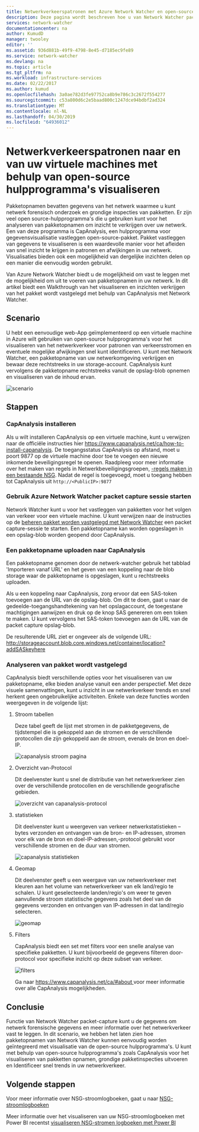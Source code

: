 ```yaml
---
title: Netwerkverkeerspatronen met Azure Network Watcher en open-sourcehulpprogramma's visualiseren | Microsoft Docs
description: Deze pagina wordt beschreven hoe u van Network Watcher packet-capture met Capanalysis voor het visualiseren van patronen in het netwerkverkeer naar en van uw virtuele machines.
services: network-watcher
documentationcenter: na
author: KumudD
manager: twooley
editor: ''
ms.assetid: 936d881b-49f9-4798-8e45-d7185ec9fe89
ms.service: network-watcher
ms.devlang: na
ms.topic: article
ms.tgt_pltfrm: na
ms.workload: infrastructure-services
ms.date: 02/22/2017
ms.author: kumud
ms.openlocfilehash: 3a0ae782d3fe97752ca8b9e786c3c2672f554277
ms.sourcegitcommit: c53a800d6c2e5baad800c1247dce94bdbf2ad324
ms.translationtype: MT
ms.contentlocale: nl-NL
ms.lasthandoff: 04/30/2019
ms.locfileid: "64936012"
---
```

# <a name="visualize-network-traffic-patterns-to-and-from-your-vms-using-open-source-tools"></a>Netwerkverkeerspatronen naar en van uw virtuele machines met behulp van open-source hulpprogramma's visualiseren

Pakketopnamen bevatten gegevens van het netwerk waarmee u kunt netwerk forensisch onderzoek en grondige inspecties van pakketten. Er zijn veel open source-hulpprogramma's die u gebruiken kunt voor het analyseren van pakketopnamen om inzicht te verkrijgen over uw netwerk. Een van deze programma is CapAnalysis, een hulpprogramma voor gegevensvisualisatie vastleggen open-source-pakket. Pakket vastleggen van gegevens te visualiseren is een waardevolle manier voor het afleiden van snel inzicht te krijgen in patronen en afwijkingen in uw netwerk. Visualisaties bieden ook een mogelijkheid van dergelijke inzichten delen op een manier die eenvoudig worden gebruikt.

Van Azure Network Watcher biedt u de mogelijkheid om vast te leggen met de mogelijkheid om uit te voeren van pakketopnamen in uw netwerk. In dit artikel biedt een Walkthrough van het visualiseren en inzichten verkrijgen van het pakket wordt vastgelegd met behulp van CapAnalysis met Network Watcher.

## <a name="scenario"></a>Scenario

U hebt een eenvoudige web-App geïmplementeerd op een virtuele machine in Azure wilt gebruiken van open-source hulpprogramma's voor het visualiseren van het netwerkverkeer voor patronen van verkeersstromen en eventuele mogelijke afwijkingen snel kunt identificeren. U kunt met Network Watcher, een pakketopname van uw netwerkomgeving verkrijgen en bewaar deze rechtstreeks in uw storage-account. CapAnalysis kunt vervolgens de pakketopname rechtstreeks vanuit de opslag-blob opnemen en visualiseren van de inhoud ervan.

![scenario][1]

## <a name="steps"></a>Stappen

### <a name="install-capanalysis"></a>CapAnalysis installeren

Als u wilt installeren CapAnalysis op een virtuele machine, kunt u verwijzen naar de officiële instructies hier https://www.capanalysis.net/ca/how-to-install-capanalysis.
De toegangsstatus CapAnalysis op afstand, moet u poort 9877 op de virtuele machine door toe te voegen een nieuwe inkomende beveiligingsregel te openen. Raadpleeg voor meer informatie over het maken van regels in Netwerkbeveiligingsgroepen, [-regels maken in een bestaande NSG](../virtual-network/manage-network-security-group.md#create-a-security-rule). Nadat de regel is toegevoegd, moet u toegang hebben tot CapAnalysis uit `http://<PublicIP>:9877`

### <a name="use-azure-network-watcher-to-start-a-packet-capture-session"></a>Gebruik Azure Network Watcher packet capture sessie starten

Network Watcher kunt u voor het vastleggen van pakketten voor het volgen van verkeer voor een virtuele machine. U kunt verwijzen naar de instructies op de [beheren pakket worden vastgelegd met Network Watcher](network-watcher-packet-capture-manage-portal.md) een packet capture-sessie te starten. Een pakketopname kan worden opgeslagen in een opslag-blob worden geopend door CapAnalysis.

### <a name="upload-a-packet-capture-to-capanalysis"></a>Een pakketopname uploaden naar CapAnalysis
Een pakketopname genomen door de netwerk-watcher gebruik het tabblad 'Importeren vanaf URL' en het geven van een koppeling naar de blob storage waar de pakketopname is opgeslagen, kunt u rechtstreeks uploaden.

Als u een koppeling naar CapAnalysis, zorg ervoor dat een SAS-token toevoegen aan de URL van de opslag-blob.  Om dit te doen, gaat u naar de gedeelde-toegangshandtekening van het opslagaccount, de toegestane machtigingen aanwijzen en druk op de knop SAS genereren om een token te maken. U kunt vervolgens het SAS-token toevoegen aan de URL van de packet capture opslag-blob.

De resulterende URL ziet er ongeveer als de volgende URL: http://storageaccount.blob.core.windows.net/container/location?addSASkeyhere


### <a name="analyzing-packet-captures"></a>Analyseren van pakket wordt vastgelegd

CapAnalysis biedt verschillende opties voor het visualiseren van uw pakketopname, elke bieden analyse vanuit een ander perspectief. Met deze visuele samenvattingen, kunt u inzicht in uw netwerkverkeer trends en snel herkent geen ongebruikelijke activiteiten. Enkele van deze functies worden weergegeven in de volgende lijst:

1. Stroom tabellen

    Deze tabel geeft de lijst met stromen in de pakketgegevens, de tijdstempel die is gekoppeld aan de stromen en de verschillende protocollen die zijn gekoppeld aan de stroom, evenals de bron en doel-IP.

    ![capanalysis stroom pagina][5]

1. Overzicht van-Protocol

    Dit deelvenster kunt u snel de distributie van het netwerkverkeer zien over de verschillende protocollen en de verschillende geografische gebieden.

    ![overzicht van capanalysis-protocol][6]

1. statistieken

    Dit deelvenster kunt u weergeven van verkeer netwerkstatistieken – bytes verzonden en ontvangen van de bron- en IP-adressen, stromen voor elk van de bron en doel-IP-adressen,-protocol gebruikt voor verschillende stromen en de duur van stromen.

    ![capanalysis statistieken][7]

1. Geomap

    Dit deelvenster geeft u een weergave van uw netwerkverkeer met kleuren aan het volume van netwerkverkeer van elk land/regio te schalen. U kunt geselecteerde landen/regio's om weer te geven aanvullende stroom statistische gegevens zoals het deel van de gegevens verzonden en ontvangen van IP-adressen in dat land/regio selecteren.

    ![geomap][8]

1. Filters

    CapAnalysis biedt een set met filters voor een snelle analyse van specifieke pakketten. U kunt bijvoorbeeld de gegevens filteren door-protocol voor specifieke inzicht op deze subset van verkeer.

    ![filters][11]

    Ga naar [ https://www.capanalysis.net/ca/#about ](https://www.capanalysis.net/ca/#about) voor meer informatie over alle CapAnalysis mogelijkheden.

## <a name="conclusion"></a>Conclusie

Functie van Network Watcher packet-capture kunt u de gegevens om netwerk forensische gegevens en meer informatie over het netwerkverkeer vast te leggen. In dit scenario, we hebben het laten zien hoe pakketopnamen van Network Watcher kunnen eenvoudig worden geïntegreerd met visualisatie van de open-source hulpprogramma's. U kunt met behulp van open-source hulpprogramma's zoals CapAnalysis voor het visualiseren van pakketten opnamen, grondige pakketinspecties uitvoeren en Identificeer snel trends in uw netwerkverkeer.

## <a name="next-steps"></a>Volgende stappen

Voor meer informatie over NSG-stroomlogboeken, gaat u naar [NSG-stroomlogboeken](network-watcher-nsg-flow-logging-overview.md)

Meer informatie over het visualiseren van uw NSG-stroomlogboeken met Power BI recentst [visualiseren NSG-stromen logboeken met Power BI](network-watcher-visualize-nsg-flow-logs-power-bi.md)
<!--Image references-->

[1]: ./media/network-watcher-using-open-source-tools/figure1.png
[2]: ./media/network-watcher-using-open-source-tools/figure2.png
[3]: ./media/network-watcher-using-open-source-tools/figure3.png
[4]: ./media/network-watcher-using-open-source-tools/figure4.png
[5]: ./media/network-watcher-using-open-source-tools/figure5.png
[6]: ./media/network-watcher-using-open-source-tools/figure6.png
[7]: ./media/network-watcher-using-open-source-tools/figure7.png
[8]: ./media/network-watcher-using-open-source-tools/figure8.png
[9]: ./media/network-watcher-using-open-source-tools/figure9.png
[10]: ./media/network-watcher-using-open-source-tools/figure10.png
[11]: ./media/network-watcher-using-open-source-tools/figure11.png
